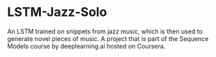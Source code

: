 # LSTM-Jazz-Solo
An LSTM trained on snippets from jazz music, which is then used to generate novel pieces of music. 
A project that is part of the Sequence Models course by deeplearning.ai hosted on Coursera.
